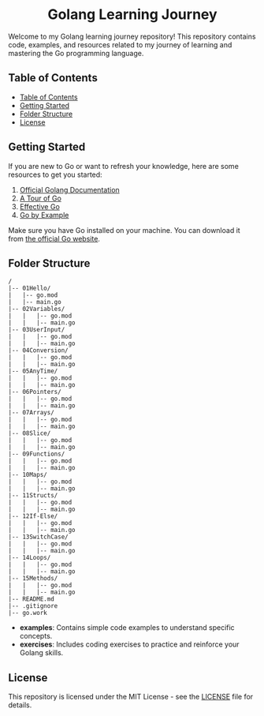 <h1 align="center">Golang Learning Journey</h1>

Welcome to my Golang learning journey repository! This repository contains code, examples, and resources related to my journey of learning and mastering the Go programming language.

## Table of Contents

- [Table of Contents](#table-of-contents)
- [Getting Started](#getting-started)
- [Folder Structure](#folder-structure)
- [License](#license)

## Getting Started

If you are new to Go or want to refresh your knowledge, here are some resources to get you started:

1. [Official Golang Documentation](https://golang.org/doc/)
2. [A Tour of Go](https://tour.golang.org/welcome/1)
3. [Effective Go](https://golang.org/doc/effective_go.html)
4. [Go by Example](https://gobyexample.com/)

Make sure you have Go installed on your machine. You can download it from [the official Go website](https://golang.org/dl/).

## Folder Structure

```plaintext
/
|-- 01Hello/
|   |-- go.mod
|   |-- main.go
|-- 02Variables/
|   |   |-- go.mod
|   |   |-- main.go
|-- 03UserInput/
|   |   |-- go.mod
|   |   |-- main.go
|-- 04Conversion/
|   |   |-- go.mod
|   |   |-- main.go
|-- 05AnyTime/
|   |   |-- go.mod
|   |   |-- main.go
|-- 06Pointers/
|   |   |-- go.mod
|   |   |-- main.go
|-- 07Arrays/
|   |   |-- go.mod
|   |   |-- main.go
|-- 08Slice/
|   |   |-- go.mod
|   |   |-- main.go
|-- 09Functions/
|   |   |-- go.mod
|   |   |-- main.go
|-- 10Maps/
|   |   |-- go.mod
|   |   |-- main.go
|-- 11Structs/
|   |   |-- go.mod
|   |   |-- main.go
|-- 12If-Else/
|   |   |-- go.mod
|   |   |-- main.go
|-- 13SwitchCase/
|   |   |-- go.mod
|   |   |-- main.go
|-- 14Loops/
|   |   |-- go.mod
|   |   |-- main.go
|-- 15Methods/
|   |   |-- go.mod
|   |   |-- main.go
|-- README.md
|-- .gitignore
|-- go.work
```

- **examples**: Contains simple code examples to understand specific concepts.
- **exercises**: Includes coding exercises to practice and reinforce your Golang skills.

## License

This repository is licensed under the MIT License - see the [LICENSE](LICENSE) file for details.